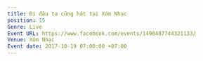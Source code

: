 ```yaml
---
title: Đi đâu ta cũng hát tại Xóm Nhạc
position: 15
Genre: Live
Event URL: https://www.facebook.com/events/1490487744321133/
Venue: Xóm Nhạc
Event date: 2017-10-19 07:00:00 +07:00
---
```


